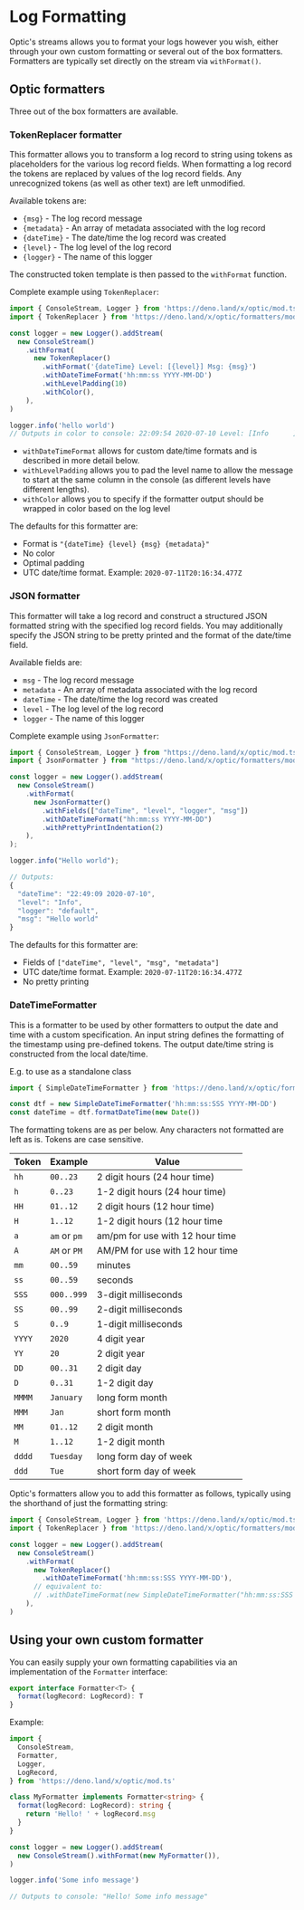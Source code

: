 # Log Formatting

Optic's streams allows you to format your logs however you wish, either through
your own custom formatting or several out of the box formatters. Formatters are
typically set directly on the stream via `withFormat()`.

## Optic formatters

Three out of the box formatters are available.

### TokenReplacer formatter

This formatter allows you to transform a log record to string using tokens as
placeholders for the various log record fields. When formatting a log record the
tokens are replaced by values of the log record fields. Any unrecognized tokens
(as well as other text) are left unmodified.

Available tokens are:

- `{msg}` - The log record message
- `{metadata}` - An array of metadata associated with the log record
- `{dateTime}` - The date/time the log record was created
- `{level}` - The log level of the log record
- `{logger}` - The name of this logger

The constructed token template is then passed to the `withFormat` function.

Complete example using `TokenReplacer`:

```ts
import { ConsoleStream, Logger } from 'https://deno.land/x/optic/mod.ts'
import { TokenReplacer } from 'https://deno.land/x/optic/formatters/mod.ts'

const logger = new Logger().addStream(
  new ConsoleStream()
    .withFormat(
      new TokenReplacer()
        .withFormat('{dateTime} Level: [{level}] Msg: {msg}')
        .withDateTimeFormat('hh:mm:ss YYYY-MM-DD')
        .withLevelPadding(10)
        .withColor(),
    ),
)

logger.info('hello world')
// Outputs in color to console: 22:09:54 2020-07-10 Level: [Info      ] Msg: hello world
```

- `withDateTimeFormat` allows for custom date/time formats and is described in
  more detail below.
- `withLevelPadding` allows you to pad the level name to allow the message to
  start at the same column in the console (as different levels have different
  lengths).
- `withColor` allows you to specify if the formatter output should be wrapped in
  color based on the log level

The defaults for this formatter are:

- Format is `"{dateTime} {level} {msg} {metadata}"`
- No color
- Optimal padding
- UTC date/time format. Example: `2020-07-11T20:16:34.477Z`

### JSON formatter

This formatter will take a log record and construct a structured JSON formatted
string with the specified log record fields. You may additionally specify the
JSON string to be pretty printed and the format of the date/time field.

Available fields are:

- `msg` - The log record message
- `metadata` - An array of metadata associated with the log record
- `dateTime` - The date/time the log record was created
- `level` - The log level of the log record
- `logger` - The name of this logger

Complete example using `JsonFormatter`:

```ts
import { ConsoleStream, Logger } from "https://deno.land/x/optic/mod.ts";
import { JsonFormatter } from "https://deno.land/x/optic/formatters/mod.ts";

const logger = new Logger().addStream(
  new ConsoleStream()
    .withFormat(
      new JsonFormatter()
        .withFields(["dateTime", "level", "logger", "msg"])
        .withDateTimeFormat("hh:mm:ss YYYY-MM-DD")
        .withPrettyPrintIndentation(2)
    ),
);

logger.info("Hello world");

// Outputs:
{
  "dateTime": "22:49:09 2020-07-10",
  "level": "Info",
  "logger": "default",
  "msg": "Hello world"
}
```

The defaults for this formatter are:

- Fields of `["dateTime", "level", "msg", "metadata"]`
- UTC date/time format. Example: `2020-07-11T20:16:34.477Z`
- No pretty printing

### DateTimeFormatter

This is a formatter to be used by other formatters to output the date and time
with a custom specification. An input string defines the formatting of the
timestamp using pre-defined tokens. The output date/time string is constructed
from the local date/time.

E.g. to use as a standalone class

```ts
import { SimpleDateTimeFormatter } from 'https://deno.land/x/optic/formatters/mod.ts'

const dtf = new SimpleDateTimeFormatter('hh:mm:ss:SSS YYYY-MM-DD')
const dateTime = dtf.formatDateTime(new Date())
```

The formatting tokens are as per below. Any characters not formatted are left as
is. Tokens are case sensitive.

| Token  | Example      | Value                           |
| ------ | ------------ | ------------------------------- |
| `hh`   | `00..23`     | 2 digit hours (24 hour time)    |
| `h`    | `0..23`      | 1-2 digit hours (24 hour time)  |
| `HH`   | `01..12`     | 2 digit hours (12 hour time)    |
| `H`    | `1..12`      | 1-2 digit hours (12 hour time   |
| `a`    | `am` or `pm` | am/pm for use with 12 hour time |
| `A`    | `AM` or `PM` | AM/PM for use with 12 hour time |
| `mm`   | `00..59`     | minutes                         |
| `ss`   | `00..59`     | seconds                         |
| `SSS`  | `000..999`   | 3-digit milliseconds            |
| `SS`   | `00..99`     | 2-digit milliseconds            |
| `S`    | `0..9`       | 1-digit milliseconds            |
| `YYYY` | `2020`       | 4 digit year                    |
| `YY`   | `20`         | 2 digit year                    |
| `DD`   | `00..31`     | 2 digit day                     |
| `D`    | `0..31`      | 1-2 digit day                   |
| `MMMM` | `January`    | long form month                 |
| `MMM`  | `Jan`        | short form month                |
| `MM`   | `01..12`     | 2 digit month                   |
| `M`    | `1..12`      | 1-2 digit month                 |
| `dddd` | `Tuesday`    | long form day of week           |
| `ddd`  | `Tue`        | short form day of week          |

Optic's formatters allow you to add this formatter as follows, typically using
the shorthand of just the formatting string:

```ts
import { ConsoleStream, Logger } from 'https://deno.land/x/optic/mod.ts'
import { TokenReplacer } from 'https://deno.land/x/optic/formatters/mod.ts'

const logger = new Logger().addStream(
  new ConsoleStream()
    .withFormat(
      new TokenReplacer()
        .withDateTimeFormat('hh:mm:ss:SSS YYYY-MM-DD'),
      // equivalent to:
      // .withDateTimeFormat(new SimpleDateTimeFormatter("hh:mm:ss:SSS YYYY-MM-DD"))
    ),
)
```

## Using your own custom formatter

You can easily supply your own formatting capabilities via an implementation of
the `Formatter` interface:

```ts
export interface Formatter<T> {
  format(logRecord: LogRecord): T
}
```

Example:

```ts
import {
  ConsoleStream,
  Formatter,
  Logger,
  LogRecord,
} from 'https://deno.land/x/optic/mod.ts'

class MyFormatter implements Formatter<string> {
  format(logRecord: LogRecord): string {
    return 'Hello! ' + logRecord.msg
  }
}

const logger = new Logger().addStream(
  new ConsoleStream().withFormat(new MyFormatter()),
)

logger.info('Some info message')

// Outputs to console: "Hello! Some info message"
```
